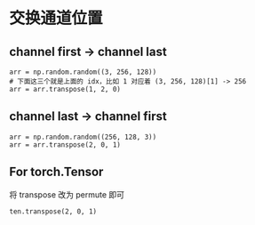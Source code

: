 # 交换通道位置

## channel first -> channel last

```
arr = np.random.random((3, 256, 128))
# 下面这三个就是上面的 idx，比如 1 对应着 (3, 256, 128)[1] -> 256
arr = arr.transpose(1, 2, 0)  
```

## channel last -> channel first

```
arr = np.random.random((256, 128, 3))
arr = arr.transpose(2, 0, 1)  
```

## For torch.Tensor

将 transpose 改为 permute 即可

```
ten.transpose(2, 0, 1)
```
